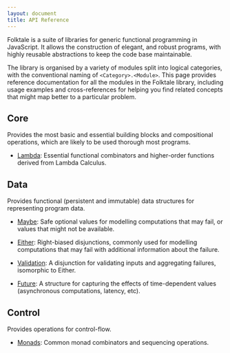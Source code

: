 ```yaml
---
layout: document
title: API Reference
---
```


Folktale is a suite of libraries for generic functional programming in
JavaScript. It allows the construction of elegant, and robust programs, with
highly reusable abstractions to keep the code base maintainable.

The library is organised by a variety of modules split into logical categories,
with the conventional naming of `<Category>.<Module>`. This page provides
reference documentation for all the modules in the Folktale library, including
usage examples and cross-references for helping you find related concepts that
might map better to a particular problem.


## Core

Provides the most basic and essential building blocks and compositional
operations, which are likely to be used thorough most programs.

 -  [Lambda](/core.lambda): Essential functional combinators and
    higher-order functions derived from Lambda Calculus.
   
   
## Data

Provides functional (persistent and immutable) data structures for representing
program data.

 -  [Maybe](/data.maybe): Safe optional values for modelling computations
    that may fail, or values that might not be available.
   
 -  [Either](/data.either): Right-biased disjunctions, commonly used for
    modelling computations that may fail with additional information about the
    failure.

 -  [Validation](/data.validation): A disjunction for validating inputs and
    aggregating failures, isomorphic to Either.
   
 -  [Future](/data.future): A structure for capturing the effects of
    time-dependent values (asynchronous computations, latency, etc).
    
[Mori]: https://github.com/swannodette/mori


## Control

Provides operations for control-flow.

 -  [Monads](control/monads.html): Common monad combinators and sequencing
    operations.
